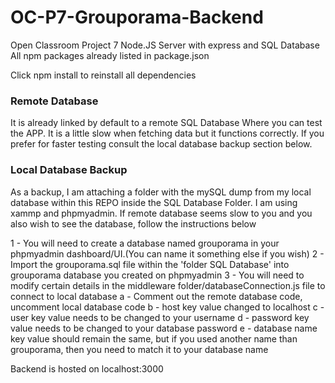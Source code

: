 # OC-P7-Grouporama-Backend
Open Classroom Project 7 Node.JS Server with express and SQL Database All npm packages already listed in package.json

Click npm install to reinstall all dependencies

### Remote Database
It is already linked by default to a remote SQL Database Where you can test the APP. It is a little slow when fetching data
but it functions correctly. If you prefer for faster testing consult the local database backup section below.

### Local Database Backup
As a backup, I am attaching a folder with the mySQL dump from my local database within this REPO inside the SQL Database Folder.
I am using xammp and phpmyadmin. If remote database seems slow to you and you also wish to see the database, follow the instructions below

1 - You will need to create a database named grouporama in your phpmyadmin dashboard/UI.(You can name it something else if you wish)
2 - Import the grouporama.sql file within the 'folder SQL Database' into grouporama database you created on phpmyadmin
3 - You will need to modify certain details in the middleware folder/databaseConnection.js file to connect to local database
    a - Comment out the remote database code, uncomment local database code
    b - host key value changed to localhost
    c - user key value needs to be changed to your username
    d - password key value needs to be changed to your database password
    e -  database name key value should remain the same, but if you used another name than grouporama, then you need to match it to your database name
    
Backend is hosted on localhost:3000
